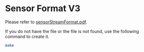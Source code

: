 <!--
waggle_topic=/sensors/v3,Data Format v3
-->

# Sensor Format V3

Please refer to [sensorStreamFormat.pdf](https://github.com/waggle-sensor/waggle/blob/master/coresensors/docs/sensorStreamFormat/sensorStreamFormat.pdf).

If you do not have the file or the file is not found, use the following command to create it.

```bash
make
```
